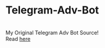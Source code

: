 # Telegram-Adv-Bot
<br />My Original Telegram Adv Bot Source!
<br />Read [here](https://github.com/ItsMerkz/Telegram-Adv-Bot/blob/main/instructions.txt)
